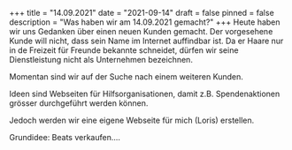 +++
title = "14.09.2021"
date = "2021-09-14"
draft = false
pinned = false
description = "Was haben wir am 14.09.2021 gemacht?"
+++
Heute haben wir uns Gedanken über einen neuen Kunden gemacht. Der vorgesehene Kunde will nicht, dass sein Name im Internet auffindbar ist. Da er Haare nur in de Freizeit für Freunde bekannte schneidet, dürfen wir seine Dienstleistung nicht als Unternehmen bezeichnen.

Momentan sind wir auf der Suche nach einem weiteren Kunden.

Ideen sind Webseiten für Hilfsorganisationen, damit z.B. Spendenaktionen grösser durchgeführt werden können.

Jedoch werden wir eine eigene Webseite für mich (Loris) erstellen.

Grundidee: Beats verkaufen....